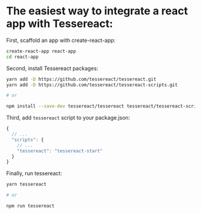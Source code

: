# The easiest way to integrate a react app with Tessereact:

First, scaffold an app with create-react-app:

```sh
create-react-app react-app
cd react-app
```

Second, install Tessereact packages:

```sh
yarn add -D https://github.com/tessereact/tessereact.git
yarn add -D https://github.com/tessereact/tessereact-scripts.git

# or

npm install --save-dev tessereact/tessereact tessereact/tessereact-scripts
```

Third, add `tessereact` script to your package.json:

```js
{
  // ...
  "scripts": {
    // ...
    "tessereact": "tessereact-start"
  }
}
```

Finally, run tessereact:

```sh
yarn tessereact

# or

npm run tessereact
```
